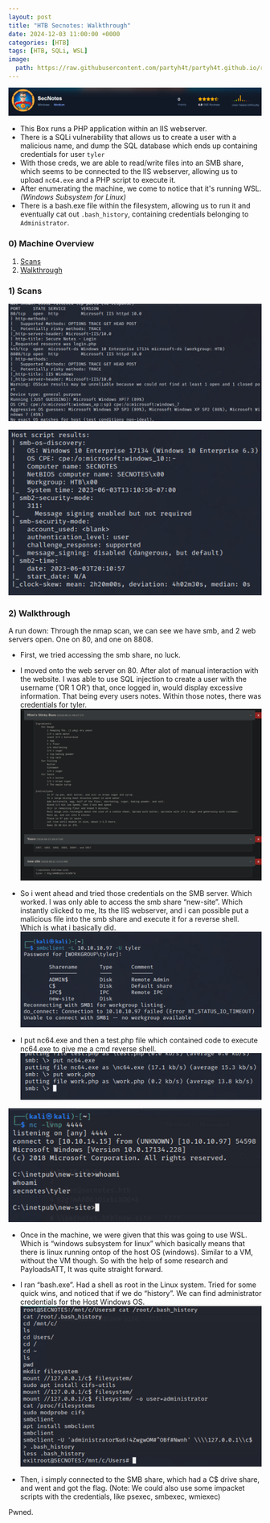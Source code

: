 ```yaml
---
layout: post
title: "HTB Secnotes: Walkthrough"
date: 2024-12-03 11:00:00 +0000
categories: [HTB]
tags: [HTB, SQLi, WSL]
image:
  path: https://raw.githubusercontent.com/partyh4t/partyh4t.github.io/refs/heads/main/assets/posts/Headers/HTB.png
---
```


![Screenshot 1.png](../assets/posts/Secnotes/Screenshot_1.png)

- This Box runs a PHP application within an IIS webserver.
- There is a SQLi vulnerability that allows us to create a user with a malicious name, and dump the SQL database which ends up containing credentials for user `tyler`
- With those creds, we are able to read/write files into an SMB share, which seems to be connected to the IIS webserver, allowing us to upload `nc64.exe` and a PHP script to execute it.
- After enumerating the machine, we come to notice that it's running WSL. _(Windows Subsystem for Linux)_
- There is a bash.exe file within the filesystem, allowing us to run it and eventually cat out `.bash_history`, containing credentials belonging to `Administrator`.

### 0) Machine Overview
1. [Scans](#1-scans)
2. [Walkthrough](#2-walkthrough)

### 1) Scans
![Untitled 60.png](../assets/posts/Secnotes/Untitled_60.png)

![Untitled 61.png](../assets/posts/Secnotes/Untitled_61.png)


### 2) Walkthrough
A run down: Through the nmap scan, we can see we have smb, and 2 web servers open. One on 80, and one on 8808.

- First, we tried accessing the smb share, no luck.
- I moved onto the web server on 80. After alot of manual interaction with the website. I was able to use SQL injection to create a user with the username (’OR 1 OR’) that, once logged in, would display excessive information. That being every users notes. Within those notes, there was credentials for tyler.
![Untitled 62.png](../assets/posts/Secnotes/Untitled_62.png)

- So i went ahead and tried those credentials on the SMB server. Which worked. I was only able to access the smb share “new-site”. Which instantly clicked to me, Its the IIS webserver, and i can possible put a malicious file into the smb share and execute it for a reverse shell. Which is what i basically did.
![Untitled 63.png](../assets/posts/Secnotes/Untitled_63.png)

- I put nc64.exe and then a test.php file which contained code to execute nc64.exe to give me a cmd reverse shell.
![Untitled 64.png](../assets/posts/Secnotes/Untitled_64.png)

![Untitled 65.png](../assets/posts/Secnotes/Untitled_65.png)

- Once in the machine, we were given that this was going to use WSL. Which is “windows subsystem for linux” which basically means that there is linux running ontop of the host OS (windows). Similar to a VM, without the VM though. So with the help of some research and PayloadsATT, It was quite straight forward.

- I ran “bash.exe”. Had a shell as root in the Linux system. Tried for some quick wins, and noticed that if we do “history”. We can find administrator credentials for the Host Windows OS.
![Untitled 66.png](../assets/posts/Secnotes/Untitled_66.png)

- Then, i simply connected to the SMB share, which had a C$ drive share, and went and got the flag. (Note: We could also use some impacket scripts with the credentials, like psexec, smbexec, wmiexec)

Pwned.
